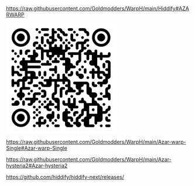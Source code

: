 https://raw.githubusercontent.com/Goldmodders/WarpH/main/Hiddify#AZARWARP
<div>
<img loading="QR" src="/qr-code.png" width="300" height="300" alt="QR">




https://raw.githubusercontent.com/Goldmodders/WarpH/main/Azar-warp-Single#Azar-warp-Single




https://raw.githubusercontent.com/Goldmodders/WarpH/main/Azar-hysteria2#Azar-hysteria2





https://github.com/hiddify/hiddify-next/releases/
